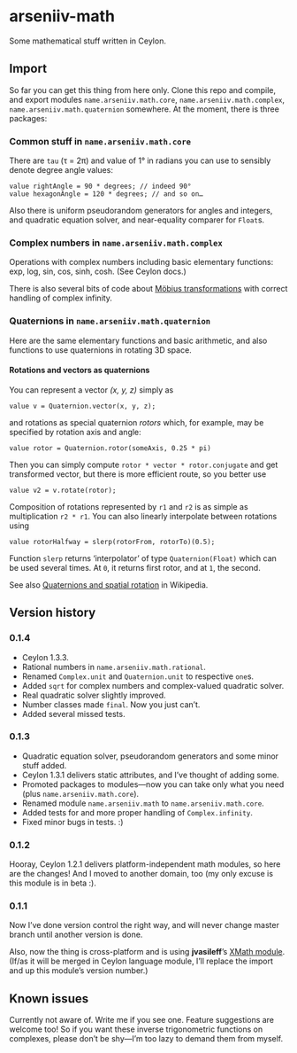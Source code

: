 arseniiv-math
=============

Some mathematical stuff written in Ceylon.

## Import

So far you can get this thing from here only. Clone this repo and compile, and export modules `name.arseniiv.math.core`, `name.arseniiv.math.complex`, `name.arseniiv.math.quaternion` somewhere. At the moment, there is three packages:

### Common stuff in `name.arseniiv.math.core`

There are `tau` (τ = 2π) and value of 1° in radians you can use to sensibly denote degree angle values:
 
```ceylon
value rightAngle = 90 * degrees; // indeed 90°
value hexagonAngle = 120 * degrees; // and so on…
```

Also there is uniform pseudorandom generators for angles and integers, and quadratic equation solver, and near-equality comparer for `Float`s.

### Complex numbers in `name.arseniiv.math.complex`

Operations with complex numbers including basic elementary functions: exp, log, sin, cos, sinh, cosh. (See Ceylon docs.)

There is also several bits of code about [Möbius transformations](https://en.wikipedia.org/wiki/M%C3%B6bius_transformation) with correct handling of complex infinity.

### Quaternions in `name.arseniiv.math.quaternion`

Here are the same elementary functions and basic arithmetic, and also functions to use quaternions in rotating 3D space.

#### Rotations and vectors as quaternions

You can represent a vector _(x, y, z)_ simply as

```ceylon
value v = Quaternion.vector(x, y, z);
```

and rotations as special quaternion _rotors_ which, for example, may be specified by rotation axis and angle:

```ceylon
value rotor = Quaternion.rotor(someAxis, 0.25 * pi)
```

Then you can simply compute `rotor * vector * rotor.conjugate` and get transformed vector, but there is more efficient route, so you better use

```ceylon
value v2 = v.rotate(rotor);
```

Composition of rotations represented by `r1` and `r2` is as simple as multiplication `r2 * r1`. You can also linearly interpolate between
rotations using

```ceylon
value rotorHalfway = slerp(rotorFrom, rotorTo)(0.5);
```

Function `slerp` returns ‘interpolator’ of type `Quaternion(Float)` which can be used several times. At `0`, it returns first rotor, and at `1`, the second.

See also [Quaternions and spatial rotation](https://en.wikipedia.org/wiki/Quaternions_and_spatial_rotation) in Wikipedia.

## Version history

### 0.1.4

* Ceylon 1.3.3.
* Rational numbers in `name.arseniiv.math.rational`.
* Renamed `Complex.unit` and `Quaternion.unit` to respective `one`s.
* Added `sqrt` for complex numbers and complex-valued quadratic solver.
* Real quadratic solver slightly improved.
* Number classes made `final`. Now you just can’t.
* Added several missed tests.

### 0.1.3

* Quadratic equation solver, pseudorandom generators and some minor stuff added.
* Ceylon 1.3.1 delivers static attributes, and I’ve thought of adding some.
* Promoted packages to modules—now you can take only what you need (plus `name.arseniiv.math.core`).
* Renamed module `name.arseniiv.math` to `name.arseniiv.math.core`.
* Added tests for and more proper handling of ```Complex.infinity```.
* Fixed minor bugs in tests. :)

### 0.1.2

Hooray, Ceylon 1.2.1 delivers platform-independent math modules, so here are the changes!
And I moved to another domain, too (my only excuse is this module is in beta :).

### 0.1.1

Now I’ve done version control the right way, and will never change master branch until another version is done.

Also, now the thing is cross-platform and is using **jvasileff**’s [XMath module](https://github.com/jvasileff/ceylon-xmath). (If/as it will be merged in Ceylon language module, I’ll replace the import and up this module’s version number.)

## Known issues

Currently not aware of. Write me if you see one. Feature suggestions are welcome too! So if you want these inverse trigonometric functions on complexes, please don’t be shy—I’m too lazy to demand them from myself.
